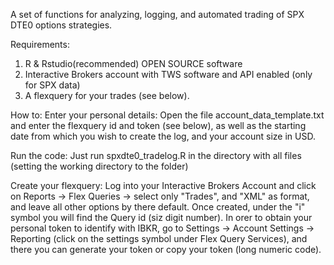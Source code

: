 A set of functions for analyzing, logging, and automated trading of SPX DTE0 options strategies.

Requirements:
1) R & Rstudio(recommended) OPEN SOURCE software
2) Interactive Brokers account with TWS software and API enabled (only for SPX data)
3) A flexquery for your trades (see below).

How to:
Enter your personal details:
Open the file account_data_template.txt and enter the flexquery id and token (see below), as well as the starting date from which you wish to create the log, and your account size in USD.

Run the code:
Just run spxdte0_tradelog.R in the directory with all files (setting the working directory to the folder)

Create your flexquery:
Log into your Interactive Brokers Account and click on Reports -> Flex Queries -> select only "Trades", and "XML" as format, and leave all other options by there default.
Once created, under the "i" symbol you will find the Query id (siz digit number).
In orer to obtain your personal token to identify with IBKR, go to Settings -> Account Settings -> Reporting (click on the settings symbol under Flex Query Services), and there you can generate your token or copy your token (long numeric code).

